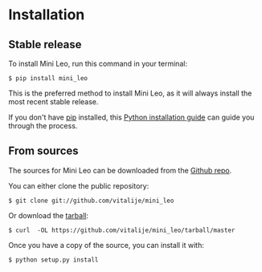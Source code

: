 
# Installation



## Stable release


To install Mini Leo, run this command in your terminal:

``` {.sourceCode .console}
$ pip install mini_leo
```

This is the preferred method to install Mini Leo, as it will always
install the most recent stable release.

If you don\'t have [pip](https://pip.pypa.io) installed, this [Python
installation
guide](http://docs.python-guide.org/en/latest/starting/installation/)
can guide you through the process.


## From sources


The sources for Mini Leo can be downloaded from the [Github
repo](https://github.com/vitalije/mini_leo).

You can either clone the public repository:

``` {.sourceCode .console}
$ git clone git://github.com/vitalije/mini_leo
```

Or download the
[tarball](https://github.com/vitalije/mini_leo/tarball/master):

``` {.sourceCode .console}
$ curl  -OL https://github.com/vitalije/mini_leo/tarball/master
```

Once you have a copy of the source, you can install it with:

``` {.sourceCode .console}
$ python setup.py install
```



